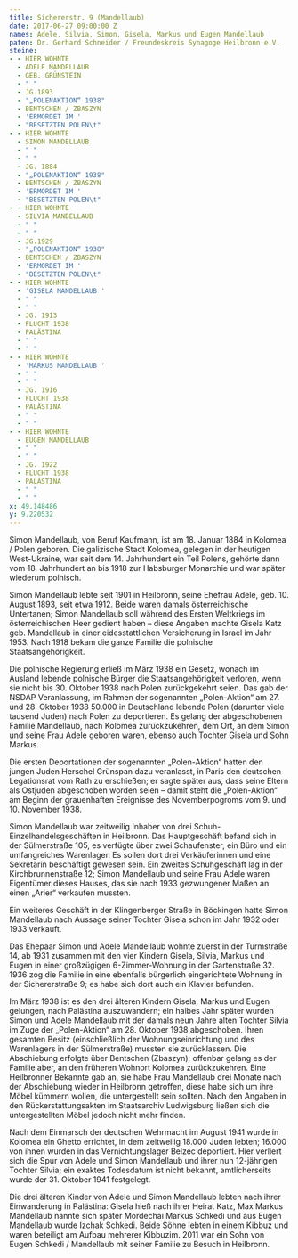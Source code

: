 ```yaml
---
title: Sichererstr. 9 (Mandellaub)
date: 2017-06-27 09:00:00 Z
names: Adele, Silvia, Simon, Gisela, Markus und Eugen Mandellaub
paten: Dr. Gerhard Schneider / Freundeskreis Synagoge Heilbronn e.V.
steine:
- - HIER WOHNTE
  - ADELE MANDELLAUB
  - GEB. GRÜNSTEIN
  - " "
  - JG.1893
  - "„POLENAKTION“ 1938"
  - BENTSCHEN / ZBASZYN
  - 'ERMORDET IM '
  - "BESETZTEN POLEN\t"
- - HIER WOHNTE
  - SIMON MANDELLAUB
  - " "
  - " "
  - JG. 1884
  - "„POLENAKTION“ 1938"
  - BENTSCHEN / ZBASZYN
  - 'ERMORDET IM '
  - "BESETZTEN POLEN\t"
- - HIER WOHNTE
  - SILVIA MANDELLAUB
  - " "
  - " "
  - JG.1929
  - "„POLENAKTION“ 1938"
  - BENTSCHEN / ZBASZYN
  - 'ERMORDET IM '
  - "BESETZTEN POLEN\t"
- - HIER WOHNTE
  - 'GISELA MANDELLAUB '
  - " "
  - " "
  - JG. 1913
  - FLUCHT 1938
  - PALÄSTINA
  - " "
  - " "
- - HIER WOHNTE
  - 'MARKUS MANDELLAUB '
  - " "
  - " "
  - JG. 1916
  - FLUCHT 1938
  - PALÄSTINA
  - " "
  - " "
- - HIER WOHNTE
  - EUGEN MANDELLAUB
  - " "
  - " "
  - JG. 1922
  - FLUCHT 1938
  - PALÄSTINA
  - " "
  - " "
x: 49.148486
y: 9.220532
---
```


Simon Mandellaub, von Beruf Kaufmann, ist am 18. Januar 1884 in Kolomea / Polen geboren. Die galizische Stadt Kolomea, gelegen in der heutigen West-Ukraine, war seit dem 14. Jahrhundert ein Teil Polens, gehörte dann vom 18. Jahrhundert an bis 1918 zur Habsburger Monarchie und war später wiederum polnisch.

Simon Mandellaub lebte seit 1901 in Heilbronn, seine Ehefrau Adele, geb. 10. August 1893, seit etwa 1912. Beide waren damals österreichische Untertanen; Simon Mandellaub soll während des Ersten Weltkriegs im österreichischen Heer gedient haben – diese Angaben machte Gisela Katz geb. Mandellaub in einer eidesstattlichen Versicherung in Israel im Jahr 1953. Nach 1918 bekam die ganze Familie die polnische Staatsangehörigkeit.

Die polnische Regierung erließ im März 1938 ein Gesetz, wonach im Ausland lebende polnische Bürger die Staatsangehörigkeit verloren, wenn sie nicht bis 30. Oktober 1938 nach Polen zurückgekehrt seien. Das gab der NSDAP Veranlassung, im Rahmen der sogenannten „Polen-Aktion“ am 27. und 28. Oktober 1938 50.000 in Deutschland lebende Polen (darunter viele tausend Juden) nach Polen zu deportieren. Es gelang der abgeschobenen Familie Mandellaub, nach Kolomea zurückzukehren, dem Ort, an dem Simon und seine Frau Adele geboren waren, ebenso auch Tochter Gisela und Sohn Markus.

Die ersten Deportationen der sogenannten „Polen-Aktion“ hatten den jungen Juden Herschel Grünspan dazu veranlasst, in Paris den deutschen Legationsrat vom Rath zu erschießen; er sagte später aus, dass seine Eltern als Ostjuden abgeschoben worden seien – damit steht die „Polen-Aktion“ am Beginn der grauenhaften Ereignisse des Novemberpogroms vom 9. und 10. November 1938.

Simon Mandellaub war zeitweilig Inhaber von drei Schuh-Einzelhandelsgeschäften in Heilbronn. Das Hauptgeschäft befand sich in der Sülmerstraße 105, es verfügte über zwei Schaufenster, ein Büro und ein umfangreiches Warenlager. Es sollen dort drei Verkäuferinnen und eine Sekretärin beschäftigt gewesen sein. Ein zweites Schuhgeschäft lag in der Kirchbrunnenstraße 12; Simon Mandellaub und seine Frau Adele waren Eigentümer dieses Hauses, das sie nach 1933 gezwungener Maßen an einen „Arier“ verkaufen mussten.

Ein weiteres Geschäft in der Klingenberger Straße in Böckingen hatte Simon Mandellaub nach Aussage seiner Tochter Gisela schon im Jahr 1932 oder 1933 verkauft.

Das Ehepaar Simon und Adele Mandellaub wohnte zuerst in der Turmstraße 14, ab 1931 zusammen mit den vier Kindern Gisela, Silvia, Markus und Eugen in einer großzügigen 6-Zimmer-Wohnung in der Gartenstraße 32. 1936 zog die Familie in eine ebenfalls bürgerlich eingerichtete Wohnung in der Sichererstraße 9; es habe sich dort auch ein Klavier befunden.

Im März 1938 ist es den drei älteren Kindern Gisela, Markus und Eugen gelungen, nach Palästina auszuwandern; ein halbes Jahr später wurden Simon und Adele Mandellaub mit der damals neun Jahre alten Tochter Silvia im Zuge der „Polen-Aktion“ am 28. Oktober 1938 abgeschoben. Ihren gesamten Besitz (einschließlich der Wohnungseinrichtung und des Warenlagers in der Sülmerstraße) mussten sie zurücklassen. Die Abschiebung erfolgte über Bentschen (Zbaszyn); offenbar gelang es der Familie aber, an den früheren Wohnort Kolomea zurückzukehren. Eine Heilbronner Bekannte gab an, sie habe Frau Mandellaub drei Monate nach der Abschiebung wieder in Heilbronn getroffen, diese habe sich um ihre Möbel kümmern wollen, die untergestellt sein sollten. Nach den Angaben in den Rückerstattungsakten im Staatsarchiv Ludwigsburg ließen sich die untergestellten Möbel jedoch nicht mehr finden.

Nach dem Einmarsch der deutschen Wehrmacht im August 1941 wurde in Kolomea ein Ghetto errichtet, in dem zeitweilig 18.000 Juden lebten; 16.000 von ihnen wurden in das Vernichtungslager Belzec deportiert. Hier verliert sich die Spur von Adele und Simon Mandellaub und ihrer nun 12-jährigen Tochter Silvia; ein exaktes Todesdatum ist nicht bekannt, amtlicherseits wurde der 31. Oktober 1941 festgelegt.

Die drei älteren Kinder von Adele und Simon Mandellaub lebten nach ihrer Einwanderung in Palästina: Gisela hieß nach ihrer Heirat Katz, Max Markus Mandellaub nannte sich später Mordechai Markus Schkedi und aus Eugen Mandellaub wurde Izchak Schkedi. Beide Söhne lebten in einem Kibbuz und waren beteiligt am Aufbau mehrerer Kibbuzim. 2011 war ein Sohn von Eugen Schkedi / Mandellaub mit seiner Familie zu Besuch in Heilbronn.